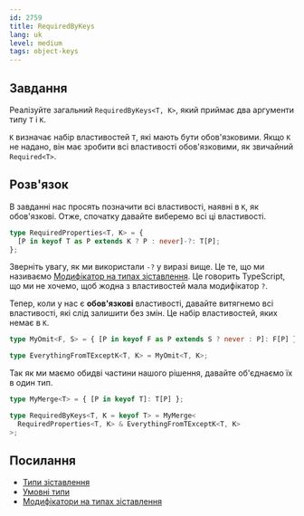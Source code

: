```yaml
---
id: 2759
title: RequiredByKeys
lang: uk
level: medium
tags: object-keys
---
```


## Завдання

Реалізуйте загальний `RequiredByKeys<T, K>`, який приймає два аргументи типу `T` і `K`.

`K` визначає набір властивостей `T`, які мають бути обов'язковими. Якщо `K` не надано,
він має зробити всі властивості обов'язковими, як звичайний `Required<T>`.

## Розв'язок

В завданні нас просять позначити всі властивості, наявні в `K`, як обов'язкові.
Отже, спочатку давайте виберемо всі ці властивості.

```ts
type RequiredProperties<T, K> = {
  [P in keyof T as P extends K ? P : never]-?: T[P];
};
```

Зверніть увагу, як ми використали `-?` у виразі вище. Це те, що ми називаємо
[Модифікатор на типах зіставлення](https://www.typescriptlang.org/docs/handbook/2/mapped-types.html#mapping-modifiers).
Це говорить TypeScript, що ми не хочемо, щоб жодна з властивостей мала модифікатор `?`.

Тепер, коли у нас є **обов'язкові** властивості, давайте витягнемо всі властивості, які слід
залишити без змін. Це набір властивостей, яких немає в `K`.

```ts
type MyOmit<F, S> = { [P in keyof F as P extends S ? never : P]: F[P] };

type EverythingFromTExceptK<T, K> = MyOmit<T, K>;
```

Так як ми маємо обидві частини нашого рішення, давайте об'єднаємо їх в один тип.

```ts
type MyMerge<T> = { [P in keyof T]: T[P] };

type RequiredByKeys<T, K = keyof T> = MyMerge<
  RequiredProperties<T, K> & EverythingFromTExceptK<T, K>
>;
```

## Посилання

- [Типи зіставлення](https://www.typescriptlang.org/docs/handbook/2/mapped-types.html)
- [Умовні типи](https://www.typescriptlang.org/docs/handbook/2/conditional-types.html)
- [Модифікатори на типах зіставлення](https://www.typescriptlang.org/docs/handbook/2/mapped-types.html#mapping-modifiers)
